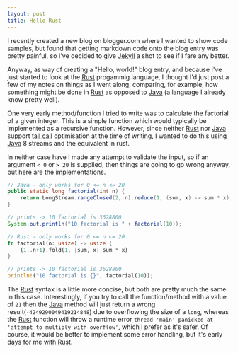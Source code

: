 ```yaml
---
layout: post
title: Hello Rust
---
```

I recently created a new blog on blogger.com where I wanted to show code samples, but found that getting markdown code onto the blog entry was pretty painful, so I've decided to give [Jekyll][1] a shot to see if I fare any better.

Anyway, as way of creating a "Hello, world!" blog entry, and because I've just started to look at the [Rust][2] progammig language, I thought I'd just post a few of my notes on things as I went along, comparing, for example, how something might be done in [Rust][2] as opposed to [Java][3] (a language I already know pretty well).

One very early method/function I tried to write was to calculate the factorial of a given integer. This is a simple function which would typically be implemented as a recursive function. However, since neither [Rust][2] nor [Java][3] support [tail call][4] optimisation at the time of writing, I wanted to do this using [Java][3] 8 streams and the equivalent in rust.

In neither case have I made any attempt to validate the input, so if an argument `< 0` or `> 20` is supplied, then things are going to go wrong anyway, but here are the implementations.

```Java
// Java - only works for 0 <= n <= 20
public static long factorial(int n) {
    return LongStream.rangeClosed(2, n).reduce(1, (sum, x) -> sum * x);
}

// prints -> 10 factorial is 3628800 
System.out.println("10 factorial is " + factorial(10));

``` 
```Rust
// Rust - only works for 0 <= n <= 20
fn factorial(n: usize) -> usize {
    (1..n+1).fold(1, |sum, x| sum * x)
}

// prints -> 10 factorial is 3628800 
println!("10 factorial is {}", factorial(10));
```

The [Rust][2] syntax is a little more concise, but both are pretty much the same in this case. Interestingly, if you try to call the function/method with a value of `21` then the [Java][3] method will just return a wrong result(`-4249290049419214848`) due to overflowing the size of a `long`, whereas the [Rust][2] function will throw a runtime error `thread 'main' panicked at 'attempt to multiply with overflow'`, which I prefer as it's safer. Of course, it would be better to implement some error handling, but it's early days for me with [Rust][2]. 


[1]: https://jekyllrb.com "Jekyll"

[2]: https://www.rust-lang.org "Rust"

[3]: http://openjdk.java.net "Java"

[4]: https://en.wikipedia.org/wiki/Tail_call "tail call"
